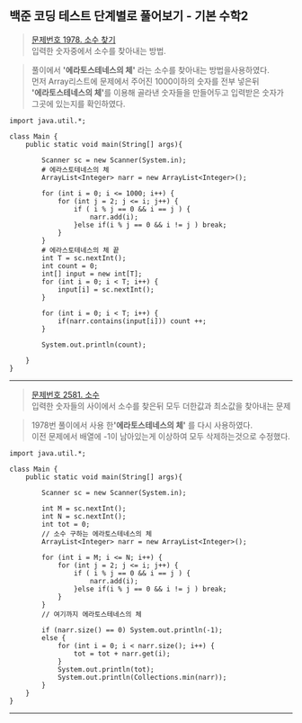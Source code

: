 ## 백준 코딩 테스트 단계별로 풀어보기 - 기본 수학2

>[문제번호 1978. 소수 찾기](https://www.acmicpc.net/problem/1978)   
>입력한 숫자중에서 소수를 찾아내는 방법.

> 풀이에서 <b>'에라토스테네스의 체'</b> 라는 소수를 찾아내는 방법을사용하였다.<br> 먼저 Array리스트에 문제에서 주어진 1000이하의 숫자를 전부 넣은뒤<br><b>'에라토스테네스의 체'</b>를 이용해 골라낸 숫자들을 만들어두고 입력받은 숫자가 그곳에 있는지를 확인하였다.

    import java.util.*;

    class Main {
        public static void main(String[] args){                    									
            
            Scanner sc = new Scanner(System.in);
            # 에라스토테네스의 체
            ArrayList<Integer> narr = new ArrayList<Integer>();
            
            for (int i = 0; i <= 1000; i++) {
                for (int j = 2; j <= i; j++) {
                    if ( i % j == 0 && i == j ) {
                        narr.add(i);
                    }else if(i % j == 0 && i != j ) break;
                }
            }
            # 에라스토테네스의 체 끝
            int T = sc.nextInt();
            int count = 0;
            int[] input = new int[T];
            for (int i = 0; i < T; i++) {
                input[i] = sc.nextInt();
            }
            
            for (int i = 0; i < T; i++) {
                if(narr.contains(input[i])) count ++;
            }
            
            System.out.println(count);
            
        }
    }
---
>[문제번호 2581. 소수](https://www.acmicpc.net/problem/2581)   
>입력한 숫자들의 사이에서 소수를 찾은뒤 모두 더한값과 최소값을 찾아내는 문제

> 1978번 풀이에서 사용 한<b>'에라토스테네스의 체'</b> 를 다시 사용하였다.<br> 이전 문제에서 배열에 -1이 남아있는게 이상하여 모두 삭제하는것으로 수정했다.

    import java.util.*;

    class Main {
        public static void main(String[] args){                    									
            
            Scanner sc = new Scanner(System.in);
            
            int M = sc.nextInt();
            int N = sc.nextInt();
            int tot = 0;
            // 소수 구하는 에라토스테네스의 체
            ArrayList<Integer> narr = new ArrayList<Integer>();
		
            for (int i = M; i <= N; i++) {
                for (int j = 2; j <= i; j++) {
                    if ( i % j == 0 && i == j ) {
                        narr.add(i);
                    }else if(i % j == 0 && i != j ) break;
                }
            }
            // 여기까지 에라토스테네스의 체
            
            if (narr.size() == 0) System.out.println(-1);
            else {
                for (int i = 0; i < narr.size(); i++) {
                    tot = tot + narr.get(i);
                }
                System.out.println(tot);
                System.out.println(Collections.min(narr));
            }
        }
    }
---